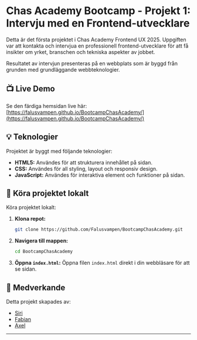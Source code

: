 # Chas Academy Bootcamp - Projekt 1: Intervju med en Frontend-utvecklare

Detta är det första projektet i Chas Academy Frontend UX 2025. Uppgiften var att kontakta och intervjua en professionell frontend-utvecklare för att få insikter om yrket, branschen och tekniska aspekter av jobbet.

Resultatet av intervjun presenteras på en webbplats som är byggd från grunden med grundläggande webbteknologier.

## 📺 Live Demo

Se den färdiga hemsidan live här:
[https://falusvampen.github.io/BootcampChasAcademy/](https://falusvampen.github.io/BootcampChasAcademy/)

## 💡 Teknologier

Projektet är byggt med följande teknologier:

- **HTML5:** Användes för att strukturera innehållet på sidan.
- **CSS:** Användes för all styling, layout och responsiv design.
- **JavaScript:** Användes för interaktiva element och funktioner på sidan.

## 📲 Köra projektet lokalt

Köra projektet lokalt:

1.  **Klona repot:**
    ```bash
    git clone https://github.com/Falusvampen/BootcampChasAcademy.git
    ```
2.  **Navigera till mappen:**
    ```bash
    cd BootcampChasAcademy
    ```
3.  **Öppna `index.html`:**
    Öppna filen `index.html` direkt i din webbläsare för att se sidan.

## 👯 Medverkande

Detta projekt skapades av:

- [Siri](https://github.com/siriprydz)
- [Fabian](https://github.com/fabian144)
- [Axel](https://github.com/Falusvampen)

---
